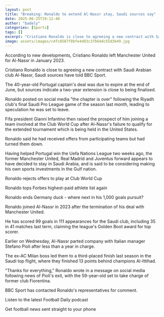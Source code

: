 ```yaml
---
layout: post
title: "Breaking: Ronaldo to extend Al-Nassr stay, Saudi sources say"
date: 2025-06-25T19:12:40
author: "badely"
categories: [Sports]
tags: []
excerpt: "Cristiano Ronaldo is close to agreeing a new contract with Saudi Arabian club Al-Nassr, BBC Sport has been told."
image: assets/images/c4fc8587f8bfe4d83c37b64dc55d3b49.jpg
---
```


According to new developments, Cristiano Ronaldo left Manchester United for Al-Nassr in January 2023.

Cristiano Ronaldo is close to agreeing a new contract with Saudi Arabian club Al-Nassr, Saudi sources have told BBC Sport.

The 40-year-old Portugal captain's deal was due to expire at the end of June, but sources indicate a two-year extension is close to being finalised.

Ronaldo posted on social media "the chapter is over" following the Riyadh club's final Saudi Pro League game of the season last month, leading to speculation he was set to leave.

Fifa president Gianni Infantino then raised the prospect of him joining a team involved at the Club World Cup after Al-Nassr's failure to qualify for the extended tournament which is being held in the United States.

Ronaldo said he had received offers from participating teams but had turned them down.

Having helped Portugal win the Uefa Nations League two weeks ago, the former Manchester United, Real Madrid and Juventus forward appears to have decided to stay in Saudi Arabia, and is said to be considering making his own sports investments in the Gulf nation.

Ronaldo rejects offers to play at Club World Cup

Ronaldo tops Forbes highest-paid athlete list again

Ronaldo ends Germany duck - where next in his 1,000 goals pursuit?

Ronaldo joined Al-Nassr in 2023 after the termination of his deal with Manchester United.

He has scored 99 goals in 111 appearances for the Saudi club, including 35 in 41 matches last term, claiming the league's Golden Boot award for top scorer.

Earlier on Wednesday, Al-Nassr parted company with Italian manager Stefano Pioli after less than a year in charge.

The ex-AC Milan boss led them to a third-placed finish last season in the Saudi top flight, where they finished 13 points behind champions Al-Ittihad.

"Thanks for everything," Ronaldo wrote in a message on social media following news of Pioli's exit, with the 59-year-old set to take charge of former club Fiorentina.

BBC Sport has contacted Ronaldo's representatives for comment.

Listen to the latest Football Daily podcast

Get football news sent straight to your phone

